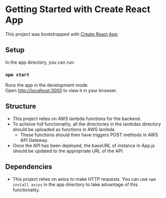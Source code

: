 # Getting Started with Create React App

This project was bootstrapped with [Create React App](https://github.com/facebook/create-react-app).

## Setup

In the app directory, you can run:

### `npm start`

Runs the app in the development mode.\
Open [http://localhost:3000](http://localhost:3000) to view it in your browser.

## Structure

- This project relies on AWS lambda functions for the backend. 
- To acheive full functionality, all the directories in the lambdas directory should be uploaded as functions in AWS lambda. 
    - These functions should then have triggers POST methods in AWS API Gateway. 
- Once the API has been deployed, the baseURL of instance in App.js should be updated to the appropriate URL of the API.

## Dependencies
 - This project relies on axios to make HTTP requests. You can use `npm install axios` in the app directory to take advantage of this functionality.


